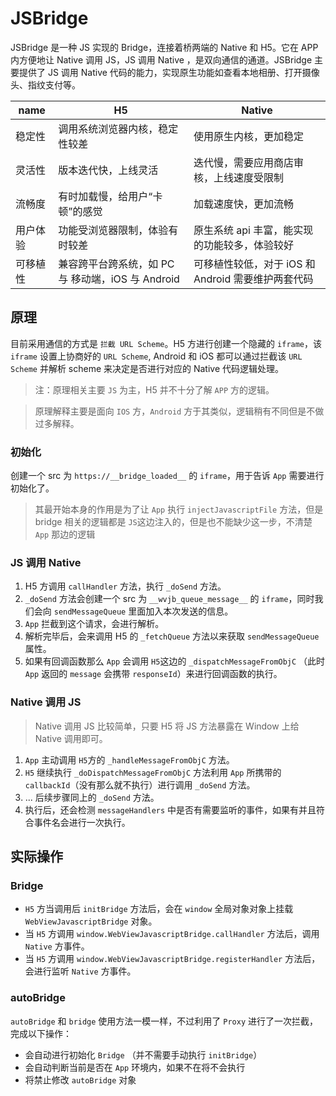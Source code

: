 # JSBridge

JSBridge 是一种 JS 实现的 Bridge，连接着桥两端的 Native 和 H5。它在 APP 内方便地让 Native 调用 JS，JS 调用 Native ，是双向通信的通道。JSBridge 主要提供了 JS 调用 Native 代码的能力，实现原生功能如查看本地相册、打开摄像头、指纹支付等。

| name     | H5                                                | Native                                             |
| -------- | ------------------------------------------------- | -------------------------------------------------- |
| 稳定性   | 调用系统浏览器内核，稳定性较差                    | 使用原生内核，更加稳定                             |
| 灵活性   | 版本迭代快，上线灵活                              | 迭代慢，需要应用商店审核，上线速度受限制           |
| 流畅度   | 有时加载慢，给用户“卡顿”的感觉                    | 加载速度快，更加流畅                               |
| 用户体验 | 功能受浏览器限制，体验有时较差                    | 原生系统 api 丰富，能实现的功能较多，体验较好      |
| 可移植性 | 兼容跨平台跨系统，如 PC 与 移动端，iOS 与 Android | 可移植性较低，对于 iOS 和 Android 需要维护两套代码 |

## 原理

目前采用通信的方式是 `拦截 URL Scheme`。H5 方进行创建一个隐藏的 `iframe`，该 `iframe` 设置上协商好的 `URL Scheme`, Android 和 iOS 都可以通过拦截该 `URL Scheme` 并解析 scheme 来决定是否进行对应的 Native 代码逻辑处理。

> 注：原理相关主要 `JS` 为主，H5 并不十分了解 `APP` 方的逻辑。

> 原理解释主要是面向 `IOS` 方，`Android` 方于其类似，逻辑稍有不同但是不做过多解释。

### 初始化

创建一个 src 为 `https://__bridge_loaded__` 的 `iframe`，用于告诉 `App` 需要进行初始化了。

> 其最开始本身的作用是为了让 `App` 执行 `injectJavascriptFile` 方法，但是 bridge 相关的逻辑都是 `JS`这边注入的，但是也不能缺少这一步，不清楚 `App` 那边的逻辑

### JS 调用 Native

1. H5 方调用 `callHandler` 方法，执行 `_doSend` 方法。
2. `_doSend` 方法会创建一个 src 为 `__wvjb_queue_message__` 的 `iframe`，同时我们会向 `sendMessageQueue` 里面加入本次发送的信息。
3. `App` 拦截到这个请求，会进行解析。
4. 解析完毕后，会来调用 H5 的 `_fetchQueue` 方法以来获取 `sendMessageQueue`属性。
5. 如果有回调函数那么 `App` 会调用 `H5`这边的 `_dispatchMessageFromObjC` （此时 `App` 返回的 `message` 会携带 `responseId`）来进行回调函数的执行。


### Native 调用 JS

> Native 调用 JS 比较简单，只要 H5 将 JS 方法暴露在 Window 上给 Native 调用即可。

1. `App` 主动调用 `H5`方的 `_handleMessageFromObjC` 方法。
2. `H5` 继续执行 `_doDispatchMessageFromObjC` 方法利用 `App` 所携带的 `callbackId`（没有那么就不执行）进行调用 `_doSend` 方法。
3. ... 后续步骤同上的 `_doSend` 方法。
4. 执行后，还会检测 `messageHandlers` 中是否有需要监听的事件，如果有并且符合事件名会进行一次执行。


## 实际操作

### Bridge

+ `H5` 方当调用后 `initBridge` 方法后，会在 `window` 全局对象对象上挂载 `WebViewJavascriptBridge` 对象。
+ 当 `H5` 方调用 `window.WebViewJavascriptBridge.callHandler` 方法后，调用 `Native` 方事件。
+ 当 `H5` 方调用 `window.WebViewJavascriptBridge.registerHandler` 方法后，会进行监听 `Native` 方事件。

### autoBridge

`autoBridge` 和 `bridge` 使用方法一模一样，不过利用了 `Proxy` 进行了一次拦截，完成以下操作：
+ 会自动进行初始化 `Bridge` （并不需要手动执行 `initBridge`）
+ 会自动判断当前是否在 `App` 环境内，如果不在将不会执行
+ 将禁止修改 `autoBridge` 对象